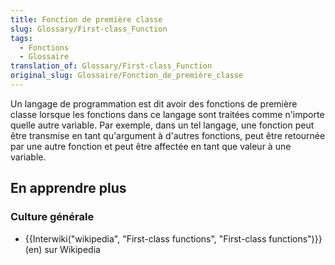 ```yaml
---
title: Fonction de première classe
slug: Glossary/First-class_Function
tags:
  - Fonctions
  - Glossaire
translation_of: Glossary/First-class_Function
original_slug: Glossaire/Fonction_de_première_classe
---
```

Un langage de programmation est dit avoir des fonctions de première classe lorsque les fonctions dans ce langage sont traitées comme n'importe quelle autre variable. Par exemple, dans un tel langage, une fonction peut être transmise en tant qu'argument à d'autres fonctions, peut être retournée par une autre fonction et peut être affectée en tant que valeur à une variable.

## En apprendre plus

### Culture générale

- {{Interwiki("wikipedia", "First-class functions", "First-class functions")}} (en) sur Wikipedia
